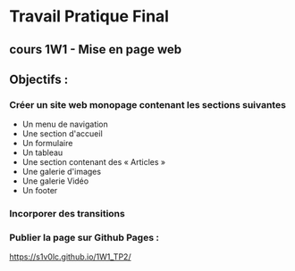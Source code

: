 # Travail Pratique Final
## cours 1W1 - Mise en page web 

## Objectifs :
### Créer un site web monopage contenant les sections suivantes
- Un menu de navigation
- Une section d'accueil
- Un formulaire
- Un tableau
- Une section contenant des « Articles »
- Une galerie d'images
- Une galerie Vidéo
- Un footer
### Incorporer des transitions
### Publier la page sur Github Pages : 
https://s1v0lc.github.io/1W1_TP2/

